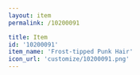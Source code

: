```yaml
---
layout: item
permalink: /10200091

title: Item
id: '10200091'
item_name: 'Frost-tipped Punk Hair'
icon_url: 'customize/10200091.png'
---
```

